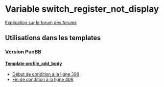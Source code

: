 # Variable switch_register_not_display
[Explication sur le forum des forums](http://forum.forumactif.com/t294113-listing-des-variables#switch_register_not_display)
## Utilisations dans les templates
### Version PunBB
#### [Template profile_add_body](punbb/profile_add_body.md)
* [Début de condition à la ligne 398](../punbb/profile_add_body.tpl#L398)
* [Fin de condition à la ligne 406](../punbb/profile_add_body.tpl#L406)